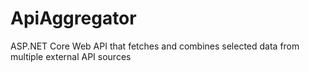 # ApiAggregator
ASP.NET Core Web API that fetches and combines selected data from multiple external API sources
